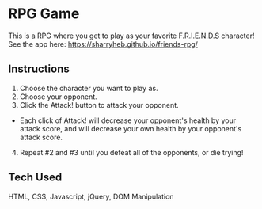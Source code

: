# RPG Game

This is a RPG where you get to play as your favorite F.R.I.E.N.D.S character! 
See the app here: https://sharryheb.github.io/friends-rpg/

## Instructions

1. Choose the character you want to play as.
2. Choose your opponent.
3. Click the Attack! button to attack your opponent.
- Each click of Attack! will decrease your opponent's health by your attack score, and will decrease your own health by your opponent's attack score.
4. Repeat #2 and #3 until you defeat all of the opponents, or die trying!

## Tech Used
HTML, CSS, Javascript, jQuery, DOM Manipulation

